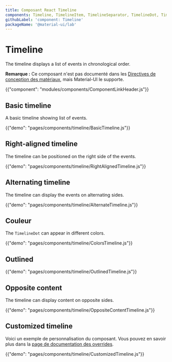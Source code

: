 ```yaml
---
title: Composant React Timeline
components: Timeline, TimelineItem, TimelineSeparator, TimelineDot, TimelineConnector, TimelineContent, TimelineOppositeContent
githubLabel: 'component: Timeline'
packageName: '@material-ui/lab'
---
```


# Timeline

<p class="description">The timeline displays a list of events in chronological order.</p>

**Remarque :** Ce composant n'est pas documenté dans les [Directives de conception des matériaux](https://material.io/), mais Material-UI le supporte.

{{"component": "modules/components/ComponentLinkHeader.js"}}

## Basic timeline

A basic timeline showing list of events.

{{"demo": "pages/components/timeline/BasicTimeline.js"}}

## Right-aligned timeline

The timeline can be positioned on the right side of the events.

{{"demo": "pages/components/timeline/RightAlignedTimeline.js"}}

## Alternating timeline

The timeline can display the events on alternating sides.

{{"demo": "pages/components/timeline/AlternateTimeline.js"}}

## Couleur

The `TimelineDot` can appear in different colors.

{{"demo": "pages/components/timeline/ColorsTimeline.js"}}

## Outlined

{{"demo": "pages/components/timeline/OutlinedTimeline.js"}}

## Opposite content

The timeline can display content on opposite sides.

{{"demo": "pages/components/timeline/OppositeContentTimeline.js"}}

## Customized timeline

Voici un exemple de personnalisation du composant. Vous pouvez en savoir plus dans la [page de documentation des overrides](/customization/how-to-customize/).

{{"demo": "pages/components/timeline/CustomizedTimeline.js"}}
